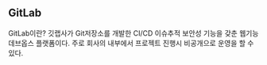 ## GitLab 
GitLab이란? 깃랩사가 Git저장소를 개발한 CI/CD 이슈추적 보안성 기능을 갖춘 웹기능 데브옵스 플랫폼이다. 
주로 회사의 내부에서 프로젝트 진행시 비공개으로 운영을 할 수 있다.

